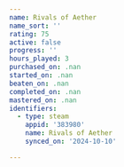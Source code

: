 ```yaml
---
name: Rivals of Aether
name_sort: ''
rating: 75
active: false
progress: ''
hours_played: 3
purchased_on: .nan
started_on: .nan
beaten_on: .nan
completed_on: .nan
mastered_on: .nan
identifiers:
  - type: steam
    appid: '383980'
    name: Rivals of Aether
    synced_on: '2024-10-10'

---
```

